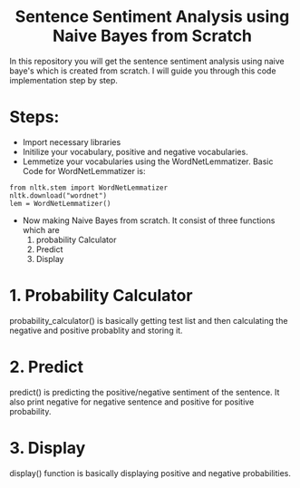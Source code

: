 <H1 align="center">Sentence Sentiment Analysis using Naive Bayes from Scratch</H1>
In this repository you will get the sentence sentiment analysis using naive baye's which is created from scratch.
I will guide you through this code implementation step by step. 

# Steps:

- Import necessary libraries
- Initilize your vocabulary, positive and negative vocabularies.
- Lemmetize your vocabularies using the WordNetLemmatizer. Basic Code for WordNetLemmatizer is:

```
from nltk.stem import WordNetLemmatizer
nltk.download("wordnet")
lem = WordNetLemmatizer()
```

- Now making Naive Bayes from scratch. It consist of three functions which are
  1. probability Calculator
  2. Predict
  3. Display
 
# 1. Probability Calculator
probability_calculator() is basically getting test list and then calculating the negative and positive probablity and storing it.

# 2. Predict
predict() is predicting the positive/negative sentiment of the sentence. It also print negative for negative sentence and positive for positive probability.

# 3. Display
display() function is basically displaying positive and negative probabilities.
